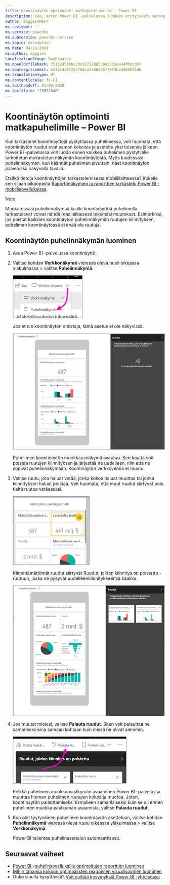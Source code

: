 ```yaml
---
title: Koontinäytön optimointi matkapuhelimille – Power BI
description: Lue, miten Power BI -palvelussa luodaan erityisesti matkapuhelimille tarkoitettu mukautettu koontinäyttö.
author: maggiesMSFT
ms.reviewer: ''
ms.service: powerbi
ms.subservice: powerbi-service
ms.topic: conceptual
ms.date: 04/18/2019
ms.author: maggies
LocalizationGroup: Dashboards
ms.openlocfilehash: 75152d546bc2dc622210d5b9e5933ee44fbdc0b7
ms.sourcegitcommit: 6272c4a0f267708ca7d38a45774f3bedd680f2d6
ms.translationtype: HT
ms.contentlocale: fi-FI
ms.lasthandoff: 01/06/2020
ms.locfileid: "73872846"
---
```

# <a name="optimize-a-dashboard-for-mobile-phones---power-bi"></a>Koontinäytön optimointi matkapuhelimille – Power BI 
Kun tarkastelet koontinäyttöjä pystytilassa puhelimessa, voit huomata, että koontinäytön ruudut ovat saman kokoisia ja aseteltu yksi toisensa jälkeen. Power BI -palvelussa voit luoda ennen kaikkea puhelimen pystytilalle tarkoitetun mukautetun näkymän koontinäytöstä. Myös luodessasi puhelinnäkymän, kun käännät puhelimen sivuttain, näet koontinäytön palvelussa näkyvällä tavalla.

Etsitkö tietoja koontinäyttöjen tarkastelemisesta mobiililaitteessa? Kokeile sen sijaan pikaopasta [Raporttinäkymien ja raporttien tarkastelu Power BI -mobiilisovelluksissa](consumer/mobile/mobile-apps-quickstart-view-dashboard-report.md).

> [!NOTE]
> Muokatessasi puhelinnäkymää kaikki koontinäyttöä puhelimella tarkastelevat voivat nähdä reaaliaikaisesti tekemäsi muutokset. Esimerkiksi, jos poistat kaikkien koontinäytön puhelinnäkymän ruutujen kiinnityksen, puhelimen koontinäytössä ei enää ole ruutuja. 
> 
> 

## <a name="create-a-phone-view-of-a-dashboard"></a>Koontinäytön puhelinnäkymän luominen
1. Avaa Power BI -palvelussa koontinäyttö.
2. Valitse kohdan **Verkkonäkymä** vieressä oleva nuoli oikeassa yläkulmassa > valitse **Puhelinnäkymä**.

    ![](media/service-create-dashboard-mobile-phone-view/power-bi-service-phone-view-dashboard.png)

    Jos et ole koontinäytön omistaja, tämä asetus ei ole näkyvissä.

    ![](media/service-create-dashboard-mobile-phone-view/power-bi-mobile-edit-phone-view-canvas.png)

    Puhelimen koontinäytön muokkausnäkymä avautuu. Sen kautta voit poistaa ruutujen kiinnityksen ja järjestää ne uudelleen, niin että ne sopivat puhelinnäkymään. Koontinäytön verkkoversio ei muutu.


1. Valitse ruutu, jota haluat vetää, jonka kokoa haluat muuttaa tai jonka kiinnityksen haluat poistaa. Voit huomata, että muut ruudut siirtyvät pois tieltä ruutua vetäessäsi.
   
    ![](media/service-create-dashboard-mobile-phone-view/power-bi-unpin-tile-phone-dashboard.png)
   
    Kiinnittämättömät ruudut siirtyvät Ruudut, joiden kiinnitys on poistettu -ruutuun, jossa ne pysyvät uudelleenkiinnitykseensä saakka.
   
    ![](media/service-create-dashboard-mobile-phone-view/power-bi-mobile-edit-phone-view-post-edit.png)
2. Jos muutat mielesi, valitse **Palauta ruudut**. Siten voit palauttaa ne samankokoisina samaan kohtaan kuin  missä ne olivat aiemmin.
   
    ![](media/service-create-dashboard-mobile-phone-view/power-bi-service-phone-view-reset-tiles.png)
   
    Pelkkä puhelimen muokkausnäkymän avaaminen Power BI -palvelussa muuttaa hieman puhelimen ruutujen kokoa ja muotoa. Joten, koontinäytön palauttamiseksi tismalleen samanlaiseksi kuin se oli ennen puhelimen muokkausnäkymän avaamista, valitse **Palauta ruudut**.
3. Kun olet tyytyväinen puhelimen koontinäytön asetteluun, valitse kohdan **Puhelinnäkymä** vieressä oleva ruutu oikeassa yläkulmassa > valitse **Verkkonäkymä**.
   
    Power BI tallentaa puhelinasettelun automaattisesti.

## <a name="next-steps"></a>Seuraavat vaiheet
* [Power BI -puhelinsovelluksille optimoitujen raporttien luominen](desktop-create-phone-report.md)
* [Mihin tahansa kokoon optimaalisten reagoivien visualisointien luominen](visuals/desktop-create-responsive-visuals.md)
* Onko sinulla kysyttävää? [Voit esittää kysymyksiä Power BI -yhteisössä](https://community.powerbi.com/)

